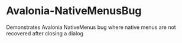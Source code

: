 # Avalonia-NativeMenusBug
Demonstrates Avalonia NativeMenus bug where native menus are not recovered after closing a dialog
